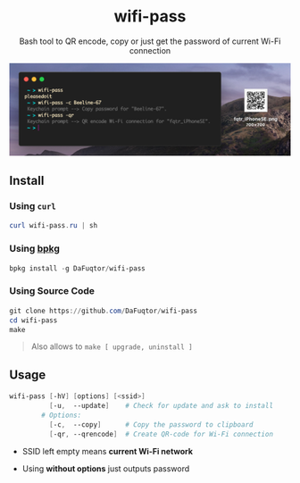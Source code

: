 <h1 align="center">wifi-pass</h1>
<p align="center">Bash tool to QR encode, copy or just get the password of current Wi-Fi connection</p>

![Preview](preview.png)

## Install

### Using `curl`

```powershell
curl wifi-pass.ru | sh
```

### Using [bpkg](https://github.com/bpkg/bpkg)

```powershell
bpkg install -g DaFuqtor/wifi-pass
```

### Using Source Code

```powershell
git clone https://github.com/DaFuqtor/wifi-pass
cd wifi-pass
make
```

> Also allows to `make [ upgrade, uninstall ]`

## Usage

```powershell
wifi-pass [-hV] [options] [<ssid>]
          [-u,  --update]    # Check for update and ask to install
        # Options:
          [-c,  --copy]      # Copy the password to clipboard
          [-qr, --qrencode]  # Create QR-code for Wi-Fi connection
```

- SSID left empty means **current Wi-Fi network**

- Using **without options** just outputs password
